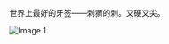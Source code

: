 世界上最好的牙签——刺猬的刺。又硬又尖。

![Image 1](https://files.e5n.cc/media_attachments/files/113/775/804/211/091/011/original/918df0f4d69dc6c4.jpg)